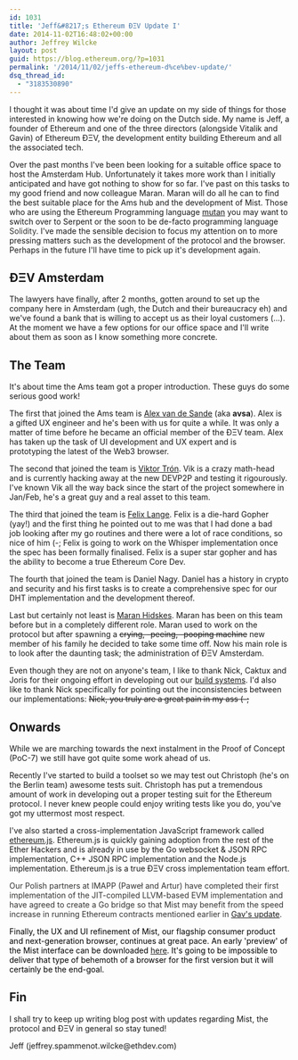 ```yaml
---
id: 1031
title: 'Jeff&#8217;s Ethereum ÐΞV Update I'
date: 2014-11-02T16:48:02+00:00
author: Jeffrey Wilcke
layout: post
guid: https://blog.ethereum.org/?p=1031
permalink: '/2014/11/02/jeffs-ethereum-d%ce%bev-update/'
dsq_thread_id:
  - "3183530890"
---
```

<p class="p1">I thought it was about time I'd give an update on my side of things for those interested in knowing how we're doing on the Dutch side. My name is Jeff, a founder of Ethereum and one of the three directors (alongside Vitalik and Gavin) of Ethereum <span class="s1">ÐΞV</span><span class="s2">, the development entity building Ethereum and all the associated tech.</span></p>
<p class="p4">Over the past months I've been been looking for a suitable office space to host the Amsterdam Hub. Unfortunately it takes more work than I initially anticipated and have got nothing to show for so far. I've past on this tasks to my good friend and now colleague Maran. Maran will do all he can to find the best suitable place for the Ams hub and the development of Mist. Those who are using the Ethereum Programming language <a title="Mutan" href="https://github.com/obscuren/mutan">mutan</a> you may want to switch over to Serpent or the soon to be de-facto programming language <span style="color: #333332;">Solidity</span>. I've made the sensible decision to focus my attention on to more pressing matters such as the development of the protocol and the browser. Perhaps in the future I'll have time to pick up it's development again.</p>

<h2 class="p4">ÐΞV Amsterdam</h2>
<p class="p4">The lawyers have finally, after 2 months, gotten around to set up the company here in Amsterdam (ugh, the Dutch and their bureaucracy eh) and we've found a bank that is willing to accept us as their loyal customers (...). At the moment we have a few options for our office space and I'll write about them as soon as I know something more concrete.</p>

<h2 class="p4">The Team</h2>
<p class="p4">It's about time the Ams team got a proper introduction. These guys do some serious good work!</p>
<p class="p4">The first that joined the Ams team is <a title="Alex van de Sande" href="http://www.reddit.com/user/avsa">Alex van de Sande</a> (aka <strong>avsa</strong>). Alex is a gifted UX engineer and he's been with us for quite a while. It was only a matter of time before he became an official member of the ÐΞV team. Alex has taken up the task of UI development and UX expert and is prototyping the latest of the Web3 browser.</p>
<p class="p4">The second that joined the team is <a title="Viktor Trón" href="https://github.com/zelig">Viktor Trón</a>. Vik is a crazy math-head and is currently hacking away at the new DEVP2P and testing it rigourously. I've known Vik all the way back since the start of the project somewhere in Jan/Feb, he's a great guy and a real asset to this team.</p>
<p class="p4">The third that joined the team is <a title="Felix Lange" href="https://github.com/fjl">Felix Lange</a>. Felix is a die-hard Gopher (yay!) and the first thing he pointed out to me was that I had done a bad job looking after my go routines and there were a lot of race conditions, so nice of him (-; Felix is going to work on the Whisper implementation once the spec has been formally finalised. Felix is a super star gopher and has the ability to become a true Ethereum Core Dev.</p>
<p class="p4">The fourth that joined the team is Daniel Nagy. Daniel has a history in crypto and security and his first tasks is to create a comprehensive spec for our DHT implementation and the development thereof.</p>
<p class="p4">Last but certainly not least is <a title="Maran Hidskes" href="https://github.com/maran">Maran Hidskes</a>. Maran has been on this team before but in a completely different role. Maran used to work on the protocol but after spawning a <del>crying, -peeing, -pooping machine</del> new member of his family he decided to take some time off. Now his main role is to look after the daunting task; the administration of ÐΞV Amsterdam.</p>
<p class="p4">Even though they are not on anyone's team, I like to thank Nick, Caktux and Joris for their ongoing effort in developing out our <a title="DEV Automated Build System" href="http://build.ethdev.com">build systems</a>. I'd also like to thank Nick specifically for pointing out the inconsistencies between our implementations: <del>Nick, you truly are a great pain in my ass (-;</del></p>

<h2 class="p4">Onwards</h2>
<p class="p4">While we are marching towards the next instalment in the Proof of Concept (PoC-7) we still have got quite some work ahead of us.</p>
<p class="p4">Recently I've started to build a toolset so we may test out Christoph (he's on the Berlin team) awesome tests suit. Christoph has put a tremendous amount of work in developing out a proper testing suit for the Ethereum protocol. I never knew people could enjoy writing tests like you do, you've got my uttermost most respect.</p>
<p class="p4">I've also started a cross-implementation JavaScript framework called <a title="ethereum.js" href="https://github.com/ethereum/ethereum.js">ethereum.js</a>. Ethereum.js is quickly gaining adoption from the rest of the Ether Hackers and is already in use by the Go websocket &amp; JSON RPC implementation, C++ JSON RPC implementation and the Node.js implementation. Ethereum.js is a true ÐΞV cross implementation team effort.</p>
<p class="p4"><span style="color: #333332;">Our Polish partners at IMAPP (Paweł and Artur) have completed their first implementation of the JIT-compiled LLVM-based EVM implementation and have agreed to create a Go bridge so that Mist may benefit from the speed increase in running Ethereum contracts mentioned earlier in <a title="Gav's Ethereum DEV Update II" href="https://blog.ethereum.org/2014/11/01/gavs-ethereum-d%CE%BEv-update-ii/">Gav's update</a>.</span></p>
<p class="p4"><span class="author-p-15869" style="color: #000000;">Finally, the UX and UI refinement of Mist, our flagship consumer product and next-generation browser, continues at great pace. An early 'preview' of the Mist interface can be downloaded <a href="http://cl.ly/060T1f0o3M1W">here</a>. It's going to be impossible to deliver that type of behemoth of a browser for the first version but it will certainly be the end-goal.</span></p>

<h2 class="p4">Fin</h2>
<p class="p3">I shall try to keep up writing blog post with updates regarding Mist, the protocol and ÐΞV in general so stay tuned!</p>
<p class="p3">Jeff (jeffrey.spammenot.wilcke@ethdev.com)</p>